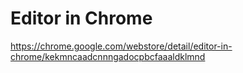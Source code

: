# Editor in Chrome

https://chrome.google.com/webstore/detail/editor-in-chrome/kekmncaadcnnngadocpbcfaaaldklmnd
